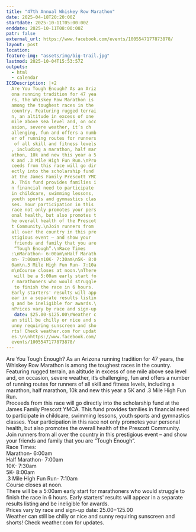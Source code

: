 ```yaml
---
title: "47th Annual Whiskey Row Marathon"
date: 2025-04-18T20:20:00Z
startdate: 2025-10-11T05:00:00Z
enddate: 2025-10-11T08:00:00Z
patr: false
external_url: https://www.facebook.com/events/1005547177873878/
layout: post
location: 
feature-img: "assets/img/big-trail.jpg"
lastmod: 2025-10-04T15:53:57Z
outputs:
  - html
  - calendar
ICSDescription: |+2
  Are You Tough Enough? As an Ariz  ona running tradition for 47 yea  rs, the Whiskey Row Marathon is   among the toughest races in the   country. Featuring rugged terrai  n, an altitude in excess of one   mile above sea level and, on occ  asion, severe weather, it’s ch  allenging, fun and offers a numb  er of running routes for runners   of all skill and fitness levels  , including a marathon, half mar  athon, 10k and new this year a 5  K and .3 Mile High Fun Run.\nPro  ceeds from this race will go dir  ectly into the scholarship fund   at the James Family Prescott YMC  A. This fund provides families i  n financial need to participate   in childcare, swimming lessons,   youth sports and gymnastics clas  ses. Your participation in this   race not only promotes your pers  onal health, but also promotes t  he overall health of the Prescot  t Community.\nJoin runners from   all over the country in this pre  stigious event – and show your   friends and family that you are   “Tough Enough”.\nRace Times  :\nMarathon- 6:00am\nHalf Marath  on- 7:00am\n10K- 7:30am\n5K- 8:0  0am\n.3 Mile High Fun Run- 7:10a  m\nCourse closes at noon.\nThere   will be a 5:00am early start fo  r marathoners who would struggle   to finish the race in 6 hours.   Early starters' results will app  ear in a separate results listin  g and be ineligible for awards.\  nPrices vary by race and sign-up   date: $25.00-$125.00\nWeather c  an still be chilly or nice and s  unny requiring sunscreen and sho  rts! Check weather.com for updat  es.\n\nhttps://www.facebook.com/  events/1005547177873878/
---
```


Are You Tough Enough? As an Arizona running tradition for 47 years, the Whiskey Row Marathon is among the toughest races in the country. Featuring rugged terrain, an altitude in excess of one mile above sea level and, on occasion, severe weather, it’s challenging, fun and offers a number of running routes for runners of all skill and fitness levels, including a marathon, half marathon, 10k and new this year a 5K and .3 Mile High Fun Run.<br>
  Proceeds from this race will go directly into the scholarship fund at the James Family Prescott YMCA. This fund provides families in financial need to participate in childcare, swimming lessons, youth sports and gymnastics classes. Your participation in this race not only promotes your personal health, but also promotes the overall health of the Prescott Community.<br>
  Join runners from all over the country in this prestigious event – and show your friends and family that you are “Tough Enough”.<br>
  Race Times&#58;<br>
  Marathon- 6&#58;00am<br>
  Half Marathon- 7&#58;00am<br>
  10K- 7&#58;30am<br>
  5K- 8&#58;00am<br>
  .3 Mile High Fun Run- 7&#58;10am<br>
  Course closes at noon.<br>
  There will be a 5&#58;00am early start for marathoners who would struggle to finish the race in 6 hours. Early starters' results will appear in a separate results listing and be ineligible for awards.<br>
  Prices vary by race and sign-up date&#58; $25.00-$125.00<br>
  Weather can still be chilly or nice and sunny requiring sunscreen and shorts! Check weather.com for updates.<br>
  <br>
  
